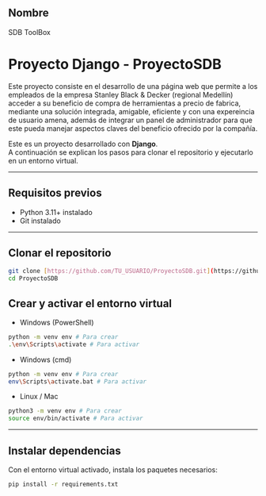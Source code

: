 ## Nombre 
  SDB ToolBox

# Proyecto Django - ProyectoSDB

  Este proyecto consiste en el desarrollo de una página web que permite a los empleados de la empresa Stanley Black & Decker (regional Medellín) acceder a su beneficio de compra de herramientas a precio de fabrica, mediante una solución integrada, amigable, eficiente y con una expereincia de usuario amena, además de integrar un panel de administrador para que este pueda manejar aspectos claves del beneficio ofrecido por la compañía. 

Este es un proyecto desarrollado con **Django**.  
A continuación se explican los pasos para clonar el repositorio y ejecutarlo en un entorno virtual.

---

## Requisitos previos
- Python 3.11+ instalado
- Git instalado

---

## Clonar el repositorio
```bash
git clone [https://github.com/TU_USUARIO/ProyectoSDB.git](https://github.com/Marianavc02/Proyecto2.git)
cd ProyectoSDB
```
## Crear y activar el entorno virtual

 - Windows (PowerShell)
```bash
python -m venv env # Para crear
.\env\Scripts\activate # Para activar
```

 - Windows (cmd)
```bash
python -m venv env # Para crear
env\Scripts\activate.bat # Para activar
```

 - Linux / Mac
```bash
python3 -m venv env # Para crear
source env/bin/activate # Para activar
```
---

## Instalar dependencias

Con el entorno virtual activado, instala los paquetes necesarios:
```bash
pip install -r requirements.txt
